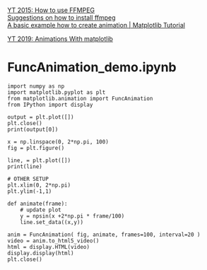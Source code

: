 []()<br>
[]()<br>
[]()<br>
[YT 2015: How to use FFMPEG](https://www.youtube.com/watch?v=MPV7JXTWPWI)<br>
[Suggestions on how to install ffmpeg](https://stackoverflow.com/questions/13316397/matplotlib-animation-no-moviewriters-available)<br>
[A basic example how to create animation | Matplotlib Tutorial](https://learndataanalysis.org/a-basic-example-how-to-create-animation-atplotlib-tutorial/)<br>


[YT 2019: Animations With matplotlib](https://www.youtube.com/watch?v=GtZxk8Wa3Jw)<br>

# FuncAnimation_demo.ipynb

    import numpy as np
    import matplotlib.pyplot as plt
    from matplotlib.animation import FuncAnimation
    from IPython import display

    output = plt.plot([])
    plt.close()
    print(output[0])

    x = np.linspace(0, 2*np.pi, 100)
    fig = plt.figure()

    line, = plt.plot([])
    print(line)

    # OTHER SETUP
    plt.xlim(0, 2*np.pi)
    plt.ylim(-1,1)

    def animate(frame):
        # update plot
        y = npsin(x +2*np.pi * frame/100)
        line.set_data((x,y))

    anim = FuncAnimation( fig, animate, frames=100, interval=20 )    
    video = anim.to_html5_video()
    html = display.HTML(video)
    display.display(html)
    plt.close()
    
    

